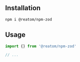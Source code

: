 ## Installation

```sh
npm i @reatom/npm-zod
```

## Usage

```ts
import {} from '@reatom/npm-zod'

// ...
```
